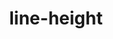 ---
title: "line-height"
description: "Sets the height of a line box. Or, basically, the height of a line of text."
category: css
last_test_date: "2021-10-02"
test_url: "/tests/css-line-height.html"
test_results_url: "https://app.emailonacid.com/app/acidtest/POu1Ixvy9x2XUtzmwlFPA4Lx8DDVhRpGvraSjEmf9DnDG/list"
stats: {
    apple-mail: {
        macos: {
            "14":"y"
        },
        ios: {
            "15":"y"
        }
    },
    gmail: {
        desktop-webmail: {
            "2021-10":"y"
        },
        ios: {
            "2021-10":"y"
        },
        android: {
            "2021-10":"y"
        },
        mobile-webmail: {
            "2021-10":"y"
        }
    },
    orange: {
        desktop-webmail: {
            "2021-10":"y"
        },
        ios: {
            "2021-10":"a #2"
        },
        android: {
            "2021-10":"a #2"
        }
    },
    outlook: {
        windows: {
            "2007":"a #1",
            "2010":"a #1",
            "2013":"a #1",
            "2016":"a #1",
            "2019":"a #1"
        },
        windows-10-mail: {
            "2021-10":"u"
        },
        macos: {
            "2011":"y",
            "2016":"y"
        },
        outlook-com: {
            "2021-10":"y"
        },
        ios: {
            "2021-10":"y"
        },
        android: {
            "2021-10":"y"
        }
    },
    samsung-email: {
        android: {
            "6.0":"y"
        }
    },
    sfr: {
        desktop-webmail: {
            "2021-10":"y"
        },
        ios: {
            "2021-10":"y"
        },
        android: {
            "2021-10":"y"
        }
    },
    thunderbird: {
        macos: {
            "78.14":"y"
        }
    },
    aol: {
        desktop-webmail: {
            "2021-10":"y"
        },
        ios: {
            "2021-10":"y"
        },
        android: {
            "2021-10":"y"
        }
    },
    yahoo: {
        desktop-webmail: {
            "2021-10":"y"
        },
        ios: {
            "2021-10":"y"
        },
        android: {
            "2021-10":"y"
        }
    },
    protonmail: {
        desktop-webmail: {
            "2021-10":"y"
        },
        ios: {
            "2021-10":"y"
        },
        android: {
            "2021-10":"y"
        }
    },
    hey: {
        desktop-webmail: {
            "2021-10":"y"
        }
    },
    mail-ru: {
        desktop-webmail: {
            "2021-10":"y"
        }
    },
    fastmail: {
        desktop-webmail: {
            "2021-10": "y"
        }
    },
    laposte: {
        desktop-webmail: {
            "2021-10": "y"
        }
    }
}
notes_by_num: {
    "1": "Buggy. `em` and `px` units behave weirdly. Use `mso-line-height-rule:exactly`.",
    "2": "Partial. `normal` value is not supported."
}
links: {
    "Can I use: line-height":"https://caniuse.com/mdn-css_properties_line-height",
    "MDN: line-height":"https://developer.mozilla.org/en-US/docs/Web/CSS/line-height"
}
---